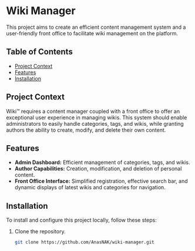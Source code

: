 # Wiki Manager

This project aims to create an efficient content management system and a user-friendly front office to facilitate wiki management on the platform.

## Table of Contents

- [Project Context](#project-context)
- [Features](#features)
- [Installation](#installation)

## Project Context

Wiki™ requires a content manager coupled with a front office to offer an exceptional user experience in managing wikis. This system should enable administrators to easily handle categories, tags, and wikis, while granting authors the ability to create, modify, and delete their own content.

## Features

- **Admin Dashboard:** Efficient management of categories, tags, and wikis.
- **Author Capabilities:** Creation, modification, and deletion of personal content.
- **Front Office Interface:** Simplified registration, effective search bar, and dynamic displays of latest wikis and categories for navigation.

## Installation

To install and configure this project locally, follow these steps:

1. Clone the repository.
   ```bash
   git clone https://github.com/AnasNAK/wiki-manager.git
